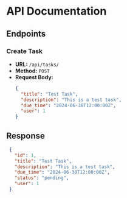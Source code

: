 # API Documentation

## Endpoints

### Create Task
- **URL:** `/api/tasks/`
- **Method:** `POST`
- **Request Body:**
  ```json
  {
    "title": "Test Task",
    "description": "This is a test task",
    "due_time": "2024-06-30T12:00:00Z",
    "user": 1
  }
  
## Response
 
 ```json
  {
    "id": 1,
    "title": "Test Task",
    "description": "This is a test task",
    "due_time": "2024-06-30T12:00:00Z",
    "status": "pending",
    "user": 1
  }
